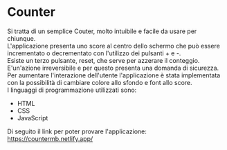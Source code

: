 # Counter
Si tratta di un semplice Couter, molto intuibile e facile da usare per chiunque.     
L'applicazione presenta uno score al centro dello schermo che può essere incrementato o decrementato con l'utilizzo dei pulsanti + e -.   
Esiste un terzo pulsante, reset, che serve per azzerare il conteggio. E'un'azione irreversibile e per questo presenta una domanda di sicurezza.   
Per aumentare l'interazione dell'utente l'applicazione è stata implementata con la possibilità di cambiare colore allo sfondo e font allo score.   
I linguaggi di programmazione utilizzati sono:
- HTML
- CSS
- JavaScript  

Di seguito il link per poter provare l'applicazione:  
https://countermb.netlify.app/ 
